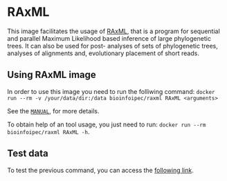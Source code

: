 # RAxML

This image facilitates the usage of [RAxML](https://cme.h-its.org/exelixis/web/software/raxml/), that is a program for sequential and parallel Maximum Likelihood based inference of large phylogenetic trees. It can also be used for post- analyses of sets of phylogenetic trees, analyses of alignments and, evolutionary placement of short reads.

## Using RAxML image

In order to use this image you need to run the folliwing command: `docker run --rm -v /your/data/dir:/data bioinfoipec/raxml RAxML <arguments>`

See the [`MANUAL`](https://cme.h-its.org/exelixis/resource/download/NewManual.pdf), for more details.

To obtain help of an tool usage, you just need to run: `docker run --rm bioinfoipec/raxml RAxML -h`.

## Test data
To test the previous command, you can access the [following link](https://cme.h-its.org/exelixis/web/software/raxml/).